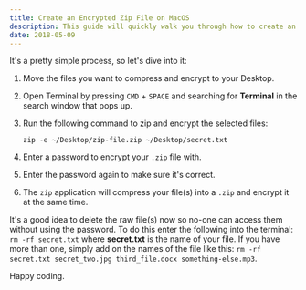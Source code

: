 ```yaml
---
title: Create an Encrypted Zip File on MacOS
description: This guide will quickly walk you through how to create an encrypted zip file on a Mac. Since macOS and Linux systems have a lot in common, this will likely work on any Linux distributions too.
date: 2018-05-09
---
```


It's a pretty simple process, so let's dive into it:

1. Move the files you want to compress and encrypt to your Desktop.
2. Open Terminal by pressing `CMD` + `SPACE` and searching for **Terminal** in the search window that pops up.
3. Run the following command to zip and encrypt the selected files:

    ```shell
    zip -e ~/Desktop/zip-file.zip ~/Desktop/secret.txt
    ```

4. Enter a password to encrypt your `.zip` file with.
5. Enter the password again to make sure it's correct.
6. The `zip` application will compress your file(s) into a `.zip` and encrypt it at the same time.

It's a good idea to delete the raw file(s) now so no-one can access them without using the password. To do this enter the following into the terminal: `rm -rf secret.txt` where **secret.txt** is the name of your file. If you have more than one, simply add on the names of the file like this: `rm -rf secret.txt secret_two.jpg third_file.docx something-else.mp3`.

Happy coding.

